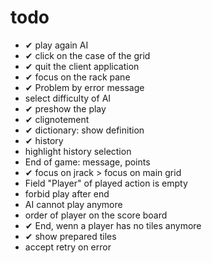 # todo
- ✔ play again AI
- ✔ click on the case of the grid
- ✔ quit the client application
- ✔ focus on the rack pane
- ✔ Problem by error message
- select difficulty of AI
- ✔ preshow the play
- ✔ clignotement
- ✔ dictionary: show definition
- ✔ history
- highlight history selection
- End of game: message, points
- ✔ focus on jrack > focus on main grid
- Field "Player" of played action is empty
- forbid play after end
- AI cannot play anymore
- order of player on the score board
- ✔ End, wenn a player has no tiles anymore
- ✔ show prepared tiles
- accept retry on error